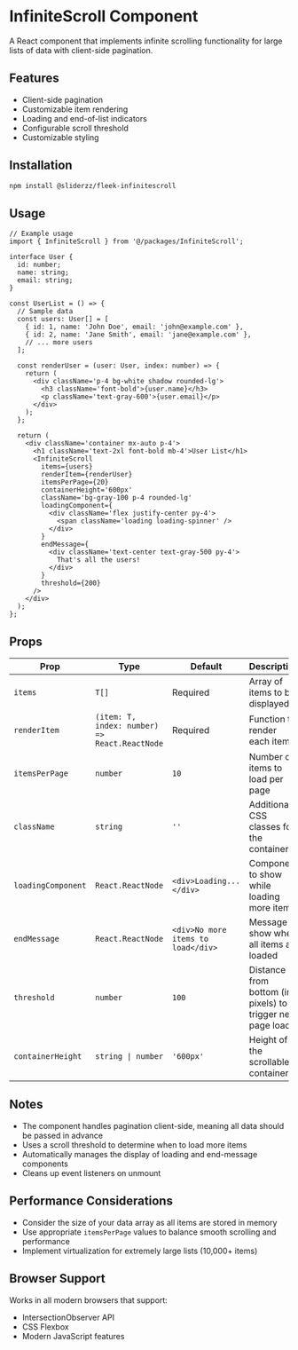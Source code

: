 # InfiniteScroll Component

A React component that implements infinite scrolling functionality for large lists of data with client-side pagination.

## Features

- Client-side pagination
- Customizable item rendering
- Loading and end-of-list indicators
- Configurable scroll threshold
- Customizable styling

## Installation

```bash
npm install @sliderzz/fleek-infinitescroll
```

## Usage

```tsx
// Example usage
import { InfiniteScroll } from '@/packages/InfiniteScroll';

interface User {
  id: number;
  name: string;
  email: string;
}

const UserList = () => {
  // Sample data
  const users: User[] = [
    { id: 1, name: 'John Doe', email: 'john@example.com' },
    { id: 2, name: 'Jane Smith', email: 'jane@example.com' },
    // ... more users
  ];

  const renderUser = (user: User, index: number) => {
    return (
      <div className='p-4 bg-white shadow rounded-lg'>
        <h3 className='font-bold'>{user.name}</h3>
        <p className='text-gray-600'>{user.email}</p>
      </div>
    );
  };

  return (
    <div className='container mx-auto p-4'>
      <h1 className='text-2xl font-bold mb-4'>User List</h1>
      <InfiniteScroll
        items={users}
        renderItem={renderUser}
        itemsPerPage={20}
        containerHeight='600px'
        className='bg-gray-100 p-4 rounded-lg'
        loadingComponent={
          <div className='flex justify-center py-4'>
            <span className='loading loading-spinner' />
          </div>
        }
        endMessage={
          <div className='text-center text-gray-500 py-4'>
            That's all the users!
          </div>
        }
        threshold={200}
      />
    </div>
  );
};
```

## Props

| Prop               | Type                                          | Default                            | Description                                                |
| ------------------ | --------------------------------------------- | ---------------------------------- | ---------------------------------------------------------- |
| `items`            | `T[]`                                         | Required                           | Array of items to be displayed                             |
| `renderItem`       | `(item: T, index: number) => React.ReactNode` | Required                           | Function to render each item                               |
| `itemsPerPage`     | `number`                                      | `10`                               | Number of items to load per page                           |
| `className`        | `string`                                      | `''`                               | Additional CSS classes for the container                   |
| `loadingComponent` | `React.ReactNode`                             | `<div>Loading...</div>`            | Component to show while loading more items                 |
| `endMessage`       | `React.ReactNode`                             | `<div>No more items to load</div>` | Message to show when all items are loaded                  |
| `threshold`        | `number`                                      | `100`                              | Distance from bottom (in pixels) to trigger next page load |
| `containerHeight`  | `string \| number`                            | `'600px'`                          | Height of the scrollable container                         |

## Notes

- The component handles pagination client-side, meaning all data should be passed in advance
- Uses a scroll threshold to determine when to load more items
- Automatically manages the display of loading and end-message components
- Cleans up event listeners on unmount

## Performance Considerations

- Consider the size of your data array as all items are stored in memory
- Use appropriate `itemsPerPage` values to balance smooth scrolling and performance
- Implement virtualization for extremely large lists (10,000+ items)

## Browser Support

Works in all modern browsers that support:

- IntersectionObserver API
- CSS Flexbox
- Modern JavaScript features
